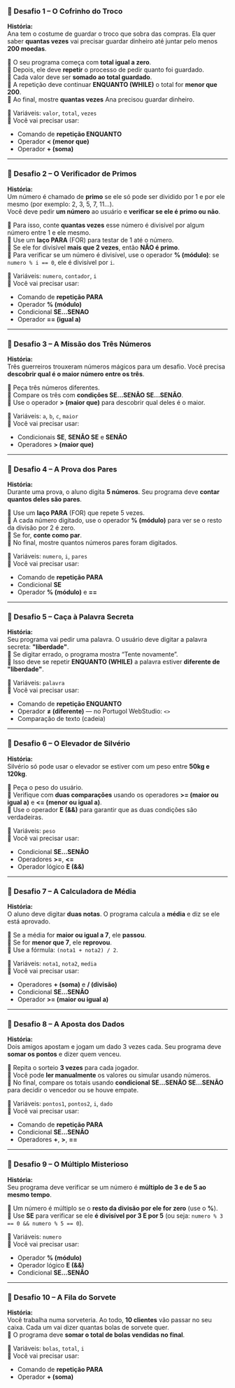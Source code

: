 
### 🧠 Desafio 1 – **O Cofrinho do Troco**
**História:**  
Ana tem o costume de guardar o troco que sobra das compras. Ela quer saber **quantas vezes** vai precisar guardar dinheiro até juntar pelo menos **200 moedas**.

📌 O seu programa começa com **total igual a zero**.  
📌 Depois, ele deve **repetir** o processo de pedir quanto foi guardado.  
📌 Cada valor deve ser **somado ao total guardado**.  
📌 A repetição deve continuar **ENQUANTO (WHILE)** o total for **menor que 200**.  
📌 Ao final, mostre **quantas vezes** Ana precisou guardar dinheiro.

🔧 Variáveis: `valor`, `total`, `vezes`  
🧠 Você vai precisar usar:
- Comando de **repetição ENQUANTO**
- Operador **< (menor que)**
- Operador **+ (soma)**

---

### 🧠 Desafio 2 – **O Verificador de Primos**
**História:**  
Um número é chamado de **primo** se ele só pode ser dividido por 1 e por ele mesmo (por exemplo: 2, 3, 5, 7, 11...).  
Você deve pedir **um número** ao usuário e **verificar se ele é primo ou não**.

📌 Para isso, conte **quantas vezes** esse número é divisível por algum número entre 1 e ele mesmo.  
📌 Use um **laço PARA** (FOR) para testar de 1 até o número.  
📌 Se ele for divisível **mais que 2 vezes**, então **NÃO é primo**.  
📌 Para verificar se um número é divisível, use o operador **% (módulo)**: se `numero % i == 0`, ele é divisível por `i`.

🔧 Variáveis: `numero`, `contador`, `i`  
🧠 Você vai precisar usar:
- Comando de **repetição PARA**
- Operador **% (módulo)**
- Condicional **SE...SENAO**
- Operador **== (igual a)**

---

### 🧠 Desafio 3 – **A Missão dos Três Números**
**História:**  
Três guerreiros trouxeram números mágicos para um desafio. Você precisa **descobrir qual é o maior número entre os três**.

📌 Peça três números diferentes.  
📌 Compare os três com **condições SE...SENÃO SE...SENÃO**.  
📌 Use o operador **> (maior que)** para descobrir qual deles é o maior.

🔧 Variáveis: `a`, `b`, `c`, `maior`  
🧠 Você vai precisar usar:
- Condicionais **SE**, **SENÃO SE** e **SENÃO**
- Operadores **> (maior que)**

---

### 🧠 Desafio 4 – **A Prova dos Pares**
**História:**  
Durante uma prova, o aluno digita **5 números**. Seu programa deve **contar quantos deles são pares**.

📌 Use um **laço PARA** (FOR) que repete 5 vezes.  
📌 A cada número digitado, use o operador **% (módulo)** para ver se o resto da divisão por 2 é zero.  
📌 Se for, **conte como par**.  
📌 No final, mostre quantos números pares foram digitados.

🔧 Variáveis: `numero`, `i`, `pares`  
🧠 Você vai precisar usar:
- Comando de **repetição PARA**
- Condicional **SE**
- Operador **% (módulo)** e **==**

---

### 🧠 Desafio 5 – **Caça à Palavra Secreta**
**História:**  
Seu programa vai pedir uma palavra. O usuário deve digitar a palavra secreta: **"liberdade"**.  
📌 Se digitar errado, o programa mostra “Tente novamente”.  
📌 Isso deve se repetir **ENQUANTO (WHILE)** a palavra estiver **diferente de "liberdade"**.

🔧 Variáveis: `palavra`  
🧠 Você vai precisar usar:
- Comando de **repetição ENQUANTO**
- Operador **≠ (diferente)** — no Portugol WebStudio: `<>`
- Comparação de texto (cadeia)

---

### 🧠 Desafio 6 – **O Elevador de Silvério**
**História:**  
Silvério só pode usar o elevador se estiver com um peso entre **50kg e 120kg**.

📌 Peça o peso do usuário.  
📌 Verifique com **duas comparações** usando os operadores **>= (maior ou igual a)** e **<= (menor ou igual a)**.  
📌 Use o operador **E (&&)** para garantir que as duas condições são verdadeiras.

🔧 Variáveis: `peso`  
🧠 Você vai precisar usar:
- Condicional **SE...SENÃO**
- Operadores **>=**, **<=**
- Operador lógico **E (&&)**

---

### 🧠 Desafio 7 – **A Calculadora de Média**
**História:**  
O aluno deve digitar **duas notas**. O programa calcula a **média** e diz se ele está aprovado.

📌 Se a média for **maior ou igual a 7**, ele **passou**.  
📌 Se for **menor que 7**, ele **reprovou**.  
📌 Use a fórmula: `(nota1 + nota2) / 2`.

🔧 Variáveis: `nota1`, `nota2`, `media`  
🧠 Você vai precisar usar:
- Operadores **+ (soma)** e **/ (divisão)**
- Condicional **SE...SENÃO**
- Operador **>= (maior ou igual a)**

---

### 🧠 Desafio 8 – **A Aposta dos Dados**
**História:**  
Dois amigos apostam e jogam um dado 3 vezes cada. Seu programa deve **somar os pontos** e dizer quem venceu.

📌 Repita o sorteio **3 vezes** para cada jogador.  
📌 Você pode **ler manualmente** os valores ou simular usando números.  
📌 No final, compare os totais usando **condicional SE...SENÃO SE...SENÃO** para decidir o vencedor ou se houve empate.

🔧 Variáveis: `pontos1`, `pontos2`, `i`, `dado`  
🧠 Você vai precisar usar:
- Comando de **repetição PARA**
- Condicional **SE...SENÃO**
- Operadores **+**, **>**, **==**

---

### 🧠 Desafio 9 – **O Múltiplo Misterioso**
**História:**  
Seu programa deve verificar se um número é **múltiplo de 3 e de 5 ao mesmo tempo**.

📌 Um número é múltiplo se o **resto da divisão por ele for zero** (use o **%**).  
📌 Use **SE** para verificar se ele **é divisível por 3 E por 5** (ou seja: `numero % 3 == 0 && numero % 5 == 0`).

🔧 Variáveis: `numero`  
🧠 Você vai precisar usar:
- Operador **% (módulo)**
- Operador lógico **E (&&)**
- Condicional **SE...SENÃO**

---

### 🧠 Desafio 10 – **A Fila do Sorvete**
**História:**  
Você trabalha numa sorveteria. Ao todo, **10 clientes** vão passar no seu caixa. Cada um vai dizer quantas bolas de sorvete quer.  
📌 O programa deve **somar o total de bolas vendidas no final**.

🔧 Variáveis: `bolas`, `total`, `i`  
🧠 Você vai precisar usar:
- Comando de **repetição PARA**
- Operador **+ (soma)**

